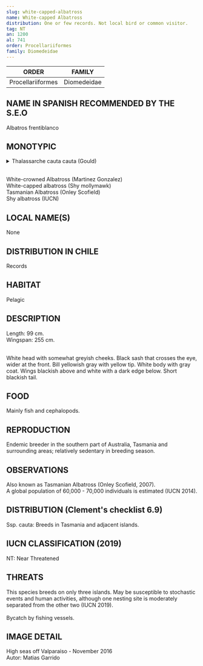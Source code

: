 ```yaml
---
slug: white-capped-albatross
name: White-capped Albatross
distribution: One or few records. Not local bird or common visitor.
tag: NT
an: 1200
al: 741
order: Procellariiformes
family: Diomedeidae
---
```


| ORDER             | FAMILY      |
| ----------------- | ----------- |
| Procellariiformes | Diomedeidae |

## NAME IN SPANISH RECOMMENDED BY THE S.E.O

Albatros frentiblanco

## MONOTYPIC

<details>
<summary>Thalassarche cauta cauta (Gould)</summary><br>

Thalass (G - thalassa) = Goddess of the sea, belonging to one of the spring goddesses or "Protogenoi" of Greek mythology.<br>
arche (G - arch, -o, -u, -y) = chief, leader.<br>
cauta (L - cautus) = shy, cautious.<br><br>

Head of Thalassa (goddess of the sea) shy.

</details><br>

White-crowned Albatross (Martinez Gonzalez)<br>
White-capped albatross (Shy mollymawk)<br>
Tasmanian Albatross (Onley Scofield)<br>
Shy albatross (IUCN)

## LOCAL NAME(S)

None

## DISTRIBUTION IN CHILE

Records

## HABITAT

Pelagic

## DESCRIPTION

Length: 99 cm.<br>
Wingspan: 255 cm.<br><br>

White head with somewhat greyish cheeks. Black sash that crosses the eye, wider at the front. Bill yellowish gray with yellow tip. White body with gray coat. Wings blackish above and white with a dark edge below. Short blackish tail.

## FOOD

Mainly fish and cephalopods.

## REPRODUCTION

Endemic breeder in the southern part of Australia, Tasmania and surrounding areas; relatively sedentary in breeding season.

## OBSERVATIONS

Also known as Tasmanian Albatross (Onley Scofield, 2007).<br>
A global population of 60,000 - 70,000 individuals is estimated (IUCN 2014).

## DISTRIBUTION (Clement's checklist 6.9)

Ssp. cauta: Breeds in Tasmania and adjacent islands.

## IUCN CLASSIFICATION (2019)

NT: Near Threatened

## THREATS

This species breeds on only three islands. May be susceptible to stochastic events and human activities, although one nesting site is moderately separated from the other two (IUCN 2019).<br><br>
Bycatch by fishing vessels.

## IMAGE DETAIL

High seas off Valparaiso - November 2016<br>
Autor: Matias Garrido
